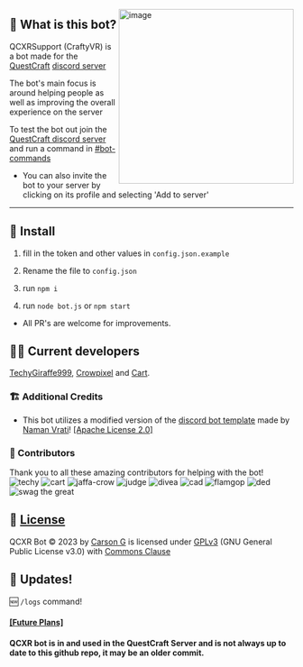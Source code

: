 <p>
  <img align="right" width="310" alt="image" src="https://github.com/Cartrigger/QCXRSupport/assets/92249532/55dc86a0-b65c-4128-ba1d-b18a5b2df563">
</p>



## 🤔 What is this bot?

QCXRSupport (CraftyVR) is a bot made for the [QuestCraft](https://questcraft.org) [discord server](https://discord.gg/questcraft)

The bot's main focus is around helping people as well as improving the overall experience on the server

To test the bot out join the [QuestCraft discord server](https://discord.gg/questcraft) and run a command in [#bot-commands](https://discord.com/channels/820767484042018829/953383695908216843)
- You can also invite the bot to your server by clicking on its profile and selecting 'Add to server'


---
## 💾 Install

1. fill in the token and other values in ``config.json.example``

2. Rename the file to ``config.json``

3. run ``npm i``

4. run ``node bot.js`` or ``npm start``

- All PR's are welcome for improvements.

## 🧑‍💻 Current developers
[TechyGiraffe999](https://github.com/TecEash1), [Crowpixel](https://github.com/CrowPixel) and [Cart](https://github.com/Cartrigger).

### 🏗️ Additional Credits
 - This bot utilizes a modified version of the [discord bot template](https://github.com/NamVr/DiscordBot-Template) made by [Naman Vrati](https://github.com/NamVr)! [\[Apache License 2.0\]](https://github.com/NamVr/DiscordBot-Template/blob/master/LICENSE)

### 🧩 Contributors
Thank you to all these amazing contributors for helping with the bot!    
![techy](https://github.com/swaggio7/QCXRSupport/blob/main/README/techy.png?raw=true) ![cart](https://github.com/swaggio7/QCXRSupport/blob/main/README/cart.png?raw=true) ![jaffa-crow](https://github.com/swaggio7/QCXRSupport/blob/main/README/jaffa-crow.png?raw=true) ![judge](https://github.com/swaggio7/QCXRSupport/blob/main/README/judge.png?raw=true) ![divea](https://github.com/swaggio7/QCXRSupport/blob/main/README/divea.png?raw=true) ![cad](https://github.com/swaggio7/QCXRSupport/blob/main/README/cad.png?raw=true) ![flamgop](https://github.com/swaggio7/QCXRSupport/blob/main/README/flamgop.png?raw=true) ![ded](https://github.com/swaggio7/QCXRSupport/blob/main/README/ded.png?raw=true) ![swag the great](https://github.com/swaggio7/QCXRSupport/blob/main/README/swag.png?raw=true)

## 📝 [License](LICENSE)
  QCXR Bot © 2023 by [Carson G](https://github.com/Cartrigger) is licensed under [GPLv3](https://www.gnu.org/licenses/gpl-3.0.en.html) (GNU General Public License v3.0) with [Commons Clause](https://commonsclause.com)

## 🔄 Updates!
🆕 ``/logs`` command!
 ####  [[Future Plans]](https://github.com/Cartrigger/QCXRSoonBot/issues/25)

#### QCXR bot is in and used in the QuestCraft Server and is not always up to date to this github repo, it may be an older commit.

